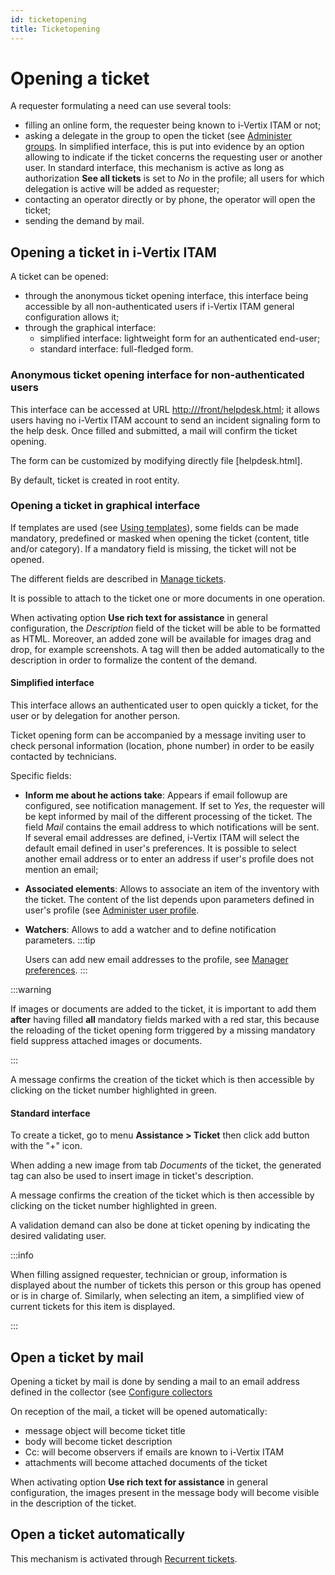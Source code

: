 ```yaml
---
id: ticketopening
title: Ticketopening
---
```


# Opening a ticket

A requester formulating a need can use several tools:

- filling an online form, the requester being known to i-Vertix ITAM or not;
- asking a delegate in the group to open the ticket (see
  [Administer groups](../../../modules/administration/groups). In simplified interface, this is put into evidence by an
  option allowing to indicate if the ticket concerns the requesting user
  or another user. In standard interface, this mechanism is active as
  long as authorization **See all tickets** is set to *No* in the
  profile; all users for which delegation is active will be added as
  requester;
- contacting an operator directly or by phone, the operator will open
  the ticket;
- sending the demand by mail.

## Opening a ticket in i-Vertix ITAM

A ticket can be opened:

- through the anonymous ticket opening interface, this interface being
  accessible by all non-authenticated users if i-Vertix ITAM general
  configuration allows it;
- through the graphical interface:
  - simplified interface: lightweight form for an authenticated
    end-user;
  - standard interface: full-fledged form.

### Anonymous ticket opening interface for non-authenticated users

This interface can be accessed at URL [http:///front/helpdesk.html](http:///front/helpdesk.html); it
allows users having no i-Vertix ITAM account to send an incident signaling form
to the help desk. Once filled and submitted, a mail will confirm the
ticket opening.

The form can be customized by modifying directly file
[helpdesk.html].

By default, ticket is created in root entity.

### Opening a ticket in graphical interface

If templates are used (see
[Using templates](../../../modules/overview/templates)), some fields can be made mandatory, predefined or masked
when opening the ticket (content, title and/or category). If a mandatory
field is missing, the ticket will not be opened.

The different fields are described in
[Manage tickets](../../../modules/assistance/tickets/ticketmanagement).

It is possible to attach to the ticket one or more documents in one
operation.

When activating option **Use rich text for assistance** in general
configuration, the *Description* field of the ticket will be able to be
formatted as HTML. Moreover, an added zone will be available for images
drag and drop, for example screenshots. A tag will then be added
automatically to the description in order to formalize the content of
the demand.

#### Simplified interface

This interface allows an authenticated user to open quickly a ticket,
for the user or by delegation for another person.

Ticket opening form can be accompanied by a message inviting user to
check personal information (location, phone number) in order to be
easily contacted by technicians.

Specific fields:

- **Inform me about he actions take**: Appears if email followup are
  configured, see notification management. If set to *Yes*,
  the requester will be kept informed by mail of the different
  processing of the ticket. The field *Mail* contains the email address
  to which notifications will be sent. If several email addresses are
  defined, i-Vertix ITAM will select the default email defined in user's
  preferences. It is possible to select another email address or to
  enter an address if user's profile does not mention an email;

- **Associated elements**: Allows to associate an item of the inventory
  with the ticket. The content of the list depends upon parameters
  defined in user's profile (see
  [Administer user profile](../../../modules/administration/profiles).

- **Watchers**: Allows to add a watcher and to define notification
  parameters.
:::tip

  Users can add new email addresses to the profile, see
  [Manager preferences](../../../first-steps/preferences).
:::

:::warning

If images or documents are added to the ticket, it is important to add
them **after** having filled **all** mandatory fields marked with a
red star, this because the reloading of the ticket opening form
triggered by a missing mandatory field suppress attached images or
documents.

:::

A message confirms the creation of the ticket which is then accessible
by clicking on the ticket number highlighted in green.

#### Standard interface

To create a ticket, go to menu **Assistance \> Ticket** then click add
button with the "+" icon.

When adding a new image from tab *Documents* of the ticket, the
generated tag can also be used to insert image in ticket's description.

A message confirms the creation of the ticket which is then accessible
by clicking on the ticket number highlighted in green.

A validation demand can also be done at ticket opening by indicating the
desired validating user.

:::info

When filling assigned requester, technician or group, information is
displayed about the number of tickets this person or this group has
opened or is in charge of. Similarly, when selecting an item, a
simplified view of current tickets for this item is displayed.

:::

## Open a ticket by mail

Opening a ticket by mail is done by sending a mail to an email address
defined in the collector (see
[Configure collectors](../../../modules/configuration/collectors)

On reception of the mail, a ticket will be opened automatically:

- message object will become ticket title
- body will become ticket description
- Cc: will become observers if emails are known to i-Vertix ITAM
- attachments will become attached documents of the ticket

When activating option **Use rich text for assistance** in general
configuration, the images present in the message body will become
visible in the description of the ticket.

## Open a ticket automatically

This mechanism is activated through
[Recurrent tickets](../../../modules/assistance/tickets/recurrentticket).
